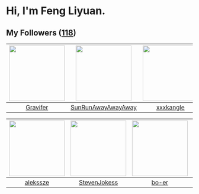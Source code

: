 # Hi, I'm Feng Liyuan.

## My Followers ([118](https://github.com/SunRunAway?tab=followers))

| <img src="https://avatars.githubusercontent.com/u/44160838?v=4" width="150" height="150" /> | <img src="https://avatars.githubusercontent.com/u/51537937?v=4" width="150" height="150" /> | <img src="https://avatars.githubusercontent.com/u/88874211?v=4" width="150" height="150" /> | <img src="https://avatars.githubusercontent.com/u/58126365?v=4" width="150" height="150" /> |
| :-----------------------------------------------------------------------------------------: | :-----------------------------------------------------------------------------------------: | :-----------------------------------------------------------------------------------------: | :-----------------------------------------------------------------------------------------: |
|                           [Gravifer](https://github.com/Gravifer)                           |                 [SunRunAwayAwayAway](https://github.com/SunRunAwayAwayAway)                 |                          [xxxkangle](https://github.com/xxxkangle)                          |                       [kellyraymond](https://github.com/kellyraymond)                       |

| <img src="https://avatars.githubusercontent.com/u/65283311?v=4" width="150" height="150" /> | <img src="https://avatars.githubusercontent.com/u/71307974?v=4" width="150" height="150" /> | <img src="https://avatars.githubusercontent.com/u/49479987?v=4" width="150" height="150" /> | <img src="https://avatars.githubusercontent.com/u/59618640?v=4" width="150" height="150" /> |
| :-----------------------------------------------------------------------------------------: | :-----------------------------------------------------------------------------------------: | :-----------------------------------------------------------------------------------------: | :-----------------------------------------------------------------------------------------: |
|                           [alekssze](https://github.com/alekssze)                           |                       [StevenJokess](https://github.com/StevenJokess)                       |                              [bo-er](https://github.com/bo-er)                              |                        [Akshar-code](https://github.com/Akshar-code)                        |